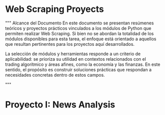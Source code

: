 # Web Scraping Proyects

"""
Alcance del Documento
En este documento se presentan resúmenes teóricos y proyectos prácticos vinculados a los módulos de Python que permiten realizar Web Scraping. Si bien no se abordan la totalidad de los módulos disponibles para esta tarea, el enfoque está orientado a aquellos que resultan pertinentes para los proyectos aquí desarrollados.

La selección de módulos y herramientas responde a un criterio de aplicabilidad: se prioriza su utilidad en contextos relacionados con el trading algorítmico y áreas afines, como la economía y las finanzas. En este sentido, el propósito es construir soluciones prácticas que respondan a necesidades concretas dentro de estos campos.

"""


# Proyecto I: News Analysis
